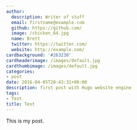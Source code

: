 ```yaml
---
author:
  description: Writer of stuff
  email: firstname@example.com
  github: https://github.com/
  image: /chicken_64.jpg
  name: Brett
  twitter: https://twitter.com/
  website: http://example.com/
cardbackground: '#263238'
cardheaderimage: /images/default.jpg
cardthumbimage: /images/default.jpg
categories:
- post
date: 2016-04-05T20:43:31+08:00
description: first post with Hugo website engine
tags:
- Test
title: Test
---
```


This is my post.
